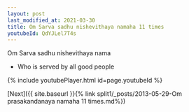 ```yaml
---
layout: post
last_modified_at: 2021-03-30
title: Om Sarva sadhu nishevithaya namaha 11 times
youtubeId: QdYJLel7T4s
---
```

 
 
Om Sarva sadhu nishevithaya nama 
 
 -  Who is served by all good people 
 
  
 
  
 
 
 
 
 
 


{% include youtubePlayer.html id=page.youtubeId %}
 
[Next]({{ site.baseurl }}{% link  split1/_posts/2013-05-29-Om prasakandanaya namaha 11 times.md%})
 
